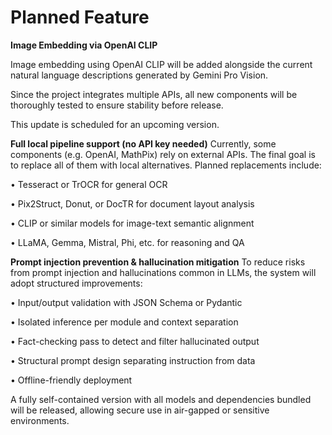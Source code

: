 # Planned Feature 
**Image Embedding via OpenAI CLIP**

Image embedding using OpenAI CLIP will be added alongside the current natural language descriptions generated by Gemini Pro Vision.

Since the project integrates multiple APIs, all new components will be thoroughly tested to ensure stability before release.

This update is scheduled for an upcoming version.


**Full local pipeline support (no API key needed)**
Currently, some components (e.g. OpenAI, MathPix) rely on external APIs. The final goal is to replace all of them with local alternatives. Planned replacements include:
	
  •	Tesseract or TrOCR for general OCR
	
  •	Pix2Struct, Donut, or DocTR for document layout analysis
	
  •	CLIP or similar models for image-text semantic alignment
	
  •	LLaMA, Gemma, Mistral, Phi, etc. for reasoning and QA


**Prompt injection prevention & hallucination mitigation**
To reduce risks from prompt injection and hallucinations common in LLMs, the system will adopt structured improvements:
	
  •	Input/output validation with JSON Schema or Pydantic

  •	Isolated inference per module and context separation

  •	Fact-checking pass to detect and filter hallucinated output

  •	Structural prompt design separating instruction from data

  •	Offline-friendly deployment

A fully self-contained version with all models and dependencies bundled will be released, allowing secure use in air-gapped or sensitive environments.
